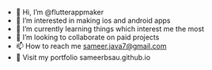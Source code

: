 - 👋 Hi, I’m @flutterappmaker
- 👀 I’m interested in making ios and android apps
- 🌱 I’m currently learning things which interest me the most
- 💞️ I’m looking to collaborate on paid projects
- 📫 How to reach me sameer.java7@gmail.com
- 🔗 Visit my portfolio  sameerbsau.github.io

<!---
flutterappmaker/flutterappmaker is a ✨ special ✨ repository because its `README.md` (this file) appears on your GitHub profile.
You can click the Preview link to take a look at your changes.
--->
